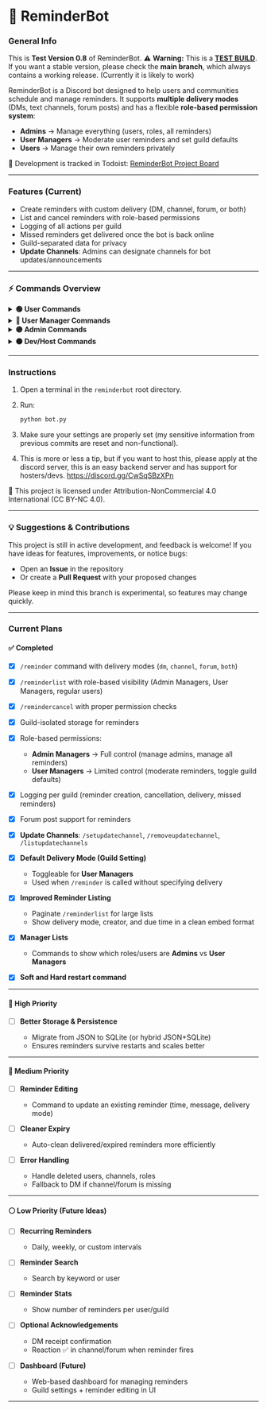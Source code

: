 # 📌 ReminderBot

### General Info

This is **Test Version 0.8** of ReminderBot.
⚠️ **Warning:** This is a <ins>**TEST BUILD**</ins>. If you want a stable version, please check the **main branch**, which always contains a working release. (Currently it is likely to work)

ReminderBot is a Discord bot designed to help users and communities schedule and manage reminders.
It supports **multiple delivery modes** (DMs, text channels, forum posts) and has a flexible **role-based permission system**:

* **Admins** → Manage everything (users, roles, all reminders)
* **User Managers** → Moderate user reminders and set guild defaults
* **Users** → Manage their own reminders privately

🔗 Development is tracked in Todoist: [ReminderBot Project Board](https://app.todoist.com/app/task/reminderbot-totallity-6crrqjjG8v8xpXhp)

---

### Features (Current)

* Create reminders with custom delivery (DM, channel, forum, or both)
* List and cancel reminders with role-based permissions
* Logging of all actions per guild
* Missed reminders get delivered once the bot is back online
* Guild-separated data for privacy
* **Update Channels**: Admins can designate channels for bot updates/announcements

---

### ⚡ Commands Overview

<details>
<summary><strong>🟢 User Commands</strong></summary>

| Command           | Description                 |
| ----------------- | --------------------------- |
| `/reminder`       | Set a reminder for yourself |
| `/reminderlist`   | List your reminders         |
| `/remindercancel` | Cancel your reminders       |

</details>

<details>
<summary><strong>🔵 User Manager Commands</strong></summary>

| Command               | Description                             |
| --------------------- | --------------------------------------- |
| `/reminderfor`        | Set a reminder for another user or role |
| `/listremindersfor`   | List reminders for a user or role       |
| `/cancelremindersfor` | Cancel reminders for a user or role     |
| `/setdefaultdelivery` | Set the guild default delivery mode     |

</details>

<details>
<summary><strong>🟣 Admin Commands</strong></summary>

| Command                | Description                                 |
| ---------------------- | ------------------------------------------- |
| `/addadmin`            | Add a user or role as Admin Manager         |
| `/removeadmin`         | Remove a user or role from Admin Managers   |
| `/listadmins`          | List all Admins and Admin roles             |
| `/addusermanager`      | Add a user or role as User Manager          |
| `/removeusermanager`   | Remove a user or role from User Managers    |
| `/listusermanagers`    | List all User Managers and roles            |
| `/setupdatechannel`    | Set a channel for bot updates/announcements |
| `/removeupdatechannel` | Remove an update channel                    |
| `/listupdatechannels`  | List all update channels                    |

</details>

<details>
<summary><strong>🟠 Dev/Host Commands</strong></summary>

|                     Command | Description                                                                                                        |
| --------------------------: | ------------------------------------------------------------------------------------------------------------------ |
|           `/backend update` | Send an update message to all guilds that have an update channel configured (hidden / dev-only).                   |
|    `/backend guilddefaults` | Show the default reminder delivery mode for every guild the bot is in (hidden / dev-only).                         |
|       `/backend listadmins` | List Admin users and Admin roles across all guilds (hidden / dev-only).                                            |
| `/backend listusermanagers` | List User Manager users and roles across all guilds (hidden / dev-only).                                           |
|           `/backend reload` | Reload settings and command cogs (re-import extensions); returns list of reloaded/failed cogs (hidden / dev-only). |
|           `/backend status` | Return bot status (uptime, loaded cogs, reminder count, log level, etc.) (hidden / dev-only).                      |
|    `/backend supportinvite` | DM all guild owners and configured Admins with the support server invite from `settings.json` (hidden / dev-only). |
|       `/backend restart` |  | Will do a soft restart on the bot and not stop the bot entirely (hidden / dev-only).                               |

**Notes**

* These commands are intended to run only in your configured **backend guild** and only by **dev IDs** in `settings.json`.
* Most responses are ephemeral and/or logged to the backend log channel if configured.
* `/backend update` uses the update channels saved in `data.json` (via `storage.py`) — make sure each guild has an update channel set for that guild if you want it to receive broadcast updates.
* For those who are "This is a privacy risk!" and that kind of stuff, no, this is not a privacy risk since only the hosters/dev can access this info, and the hosters/dev can see it regardless of these commands.

</details>

---

### Instructions

1. Open a terminal in the `reminderbot` root directory.
2. Run:

   ```bash
   python bot.py
   ```
3. Make sure your settings are properly set (my sensitive information from previous commits are reset and non-functional).
4. This is more or less a tip, but if you want to host this, please apply at the discord server, this is an easy backend server and has support for hosters/devs. https://discord.gg/CwSqSBzXPn

📜 This project is licensed under Attribution-NonCommercial 4.0 International (CC BY-NC 4.0).

---

### 💡 Suggestions & Contributions

This project is still in active development, and feedback is welcome!
If you have ideas for features, improvements, or notice bugs:

* Open an **Issue** in the repository
* Or create a **Pull Request** with your proposed changes

Please keep in mind this branch is experimental, so features may change quickly.

---

### Current Plans

#### ✅ Completed

* [x] `/reminder` command with delivery modes (`dm`, `channel`, `forum`, `both`)
* [x] `/reminderlist` with role-based visibility (Admin Managers, User Managers, regular users)
* [x] `/remindercancel` with proper permission checks
* [x] Guild-isolated storage for reminders
* [x] Role-based permissions:

  * **Admin Managers** → Full control (manage admins, manage all reminders)
  * **User Managers** → Limited control (moderate reminders, toggle guild defaults)
* [x] Logging per guild (reminder creation, cancellation, delivery, missed reminders)
* [x] Forum post support for reminders
* [x] **Update Channels**: `/setupdatechannel`, `/removeupdatechannel`, `/listupdatechannels`
* [x] **Default Delivery Mode (Guild Setting)**

  * Toggleable for **User Managers**
  * Used when `/reminder` is called without specifying delivery
* [x] **Improved Reminder Listing**

  * Paginate `/reminderlist` for large lists
  * Show delivery mode, creator, and due time in a clean embed format
* [x] **Manager Lists**

  * Commands to show which roles/users are **Admins** vs **User Managers**
* [x] **Soft and Hard restart command**

---

#### 🔹 High Priority

* [ ] **Better Storage & Persistence**

  * Migrate from JSON to SQLite (or hybrid JSON+SQLite)
  * Ensures reminders survive restarts and scales better

---

#### 🔸 Medium Priority

* [ ] **Reminder Editing**

  * Command to update an existing reminder (time, message, delivery mode)

* [ ] **Cleaner Expiry**

  * Auto-clean delivered/expired reminders more efficiently

* [ ] **Error Handling**

  * Handle deleted users, channels, roles
  * Fallback to DM if channel/forum is missing

---

#### ⚪ Low Priority (Future Ideas)

* [ ] **Recurring Reminders**

  * Daily, weekly, or custom intervals

* [ ] **Reminder Search**

  * Search by keyword or user

* [ ] **Reminder Stats**

  * Show number of reminders per user/guild

* [ ] **Optional Acknowledgements**

  * DM receipt confirmation
  * Reaction ✅ in channel/forum when reminder fires

* [ ] **Dashboard (Future)**

  * Web-based dashboard for managing reminders
  * Guild settings + reminder editing in UI

---
